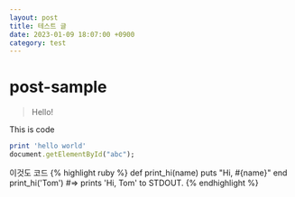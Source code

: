 ```yaml
---
layout: post
title: 테스트 글
date: 2023-01-09 18:07:00 +0900
category: test
---
```

# post-sample
> Hello!

This is code
```ruby
print 'hello world'
document.getElementById("abc");
```

이것도 코드
{% highlight ruby %}
def print_hi(name)
  puts "Hi, #{name}"
end
print_hi('Tom')
#=> prints 'Hi, Tom' to STDOUT.
{% endhighlight %}